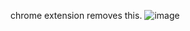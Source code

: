 chrome extension
removes this.
![image](https://github.com/user-attachments/assets/f17fa220-4723-4418-afe2-a931977487c0)
